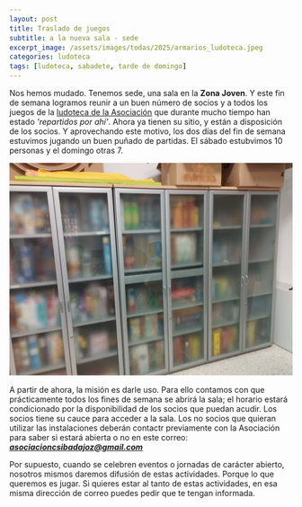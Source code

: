 ```yaml
---
layout: post
title: Traslado de juegos
subtitle: a la nueva sala - sede
excerpt_image: /assets/images/todas/2025/armarios_ludoteca.jpeg
categories: ludoteca
tags: [ludoteca, sabadete, tarde de domingo]
---
```


Nos hemos mudado. Tenemos sede, una sala en la <b>Zona Joven</b>. Y este fin de semana logramos reunir a  un buen número de socios y a todos los juegos de la [ludoteca de la Asociación](https://boardgamegeek.com/collection/user/AsociacionCSIBadajoz?rankobjecttype=subtype&rankobjectid=1&columns=title%7Cthumbnail%7Cversion%7Ccomment&geekranks=Board%20Game%20Rank&own=1&objecttype=thing&ff=1&subtype=boardgame) que durante mucho tiempo han estado <i>'repartidos por ahí'</i>. Ahora ya tienen su sitio, y están a disposición de los socios. Y aprovechando este motivo, los dos días del fin de semana estuvimos jugando un buen puñado de partidas. El sábado estubvimos 10 personas y el domingo otras 7.

![banner](/assets/images/todas/2025/armarios_ludoteca.jpeg)

A partir de ahora, la misión es darle uso. Para ello contamos con que prácticamente todos los fines de semana se abrirá la sala; el horario estará condicionado por la disponibilidad de los socios que puedan acudir. Los socios tiene su cauce para acceder a la sala. Los no socios que quieran utilizar las instalaciones deberán contactr previamente con la Asociación para saber si estará abierta o no en este correo: <b><i>asociacioncsibadajoz@gmail.com</i></b>

Por supuesto, cuando se celebren eventos o jornadas de carácter abierto, nosotros mismos daremos difusión de estas actividades. Porque lo que queremos es jugar. Si quieres estar al tanto de estas actividades, en esa misma dirección de correo puedes pedir que te tengan informada.